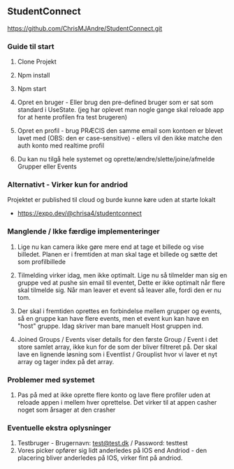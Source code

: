 ## StudentConnect

https://github.com/ChrisMJAndre/StudentConnect.git

### Guide til start

1. Clone Projekt

2. Npm install

3. Npm start

4. Opret en bruger - Eller brug den pre-defined bruger som er sat som standard i UseState. (jeg har oplevet man nogle gange skal reloade app for at hente profilen fra test brugeren)

5. Opret en profil - brug PRÆCIS den samme email som kontoen er blevet lavet med (OBS: den er case-sensitive) - ellers vil den ikke matche den auth konto med realtime profil

6. Du kan nu tilgå hele systemet og oprette/ændre/slette/joine/afmelde Grupper eller Events

### Alternativt - Virker kun for andriod

Projektet er published til cloud og burde kunne køre uden at starte lokalt

- https://expo.dev/@chrisa4/studentconnect

### Manglende / Ikke færdige implementeringer

1. Lige nu kan camera ikke gøre mere end at tage et billede og vise billedet. Planen er i fremtiden at man skal tage et billede og sætte det som profilbillede

2. Tilmelding virker idag, men ikke optimalt. Lige nu så tilmelder man sig en gruppe ved at pushe sin email til eventet, Dette er ikke optimalt når flere skal tilmelde sig.
   Når man leaver et event så leaver alle, fordi den er nu tom.

3. Der skal i fremtiden oprettes en forbindelse mellem grupper og events, så en gruppe kan have flere events, men et event kun kan have en "host" gruppe. Idag skriver man bare manuelt Host gruppen ind.

4. Joined Groups / Events viser details for den første Group / Event i det store samlet array, ikke kun for de som der bliver filtreret på. Der skal lave en lignende løsning som i Eventlist / Grouplist hvor vi laver et nyt array og tager index på det array.

### Problemer med systemet

1. Pas på med at ikke oprette flere konto og lave flere profiler uden at reloade appen i mellem hver oprettelse. Det virker til at appen casher noget som årsager at den crasher

### Eventuelle ekstra oplysninger

1. Testbruger - Brugernavn: test@test.dk / Password: testtest
2. Vores picker opfører sig lidt anderledes på IOS end Andriod - den placering bliver anderledes på IOS, virker fint på andriod.
